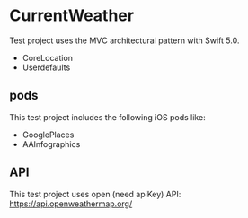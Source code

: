 # CurrentWeather
Test project uses the MVС architectural pattern with Swift 5.0.
  - CoreLocation
  - Userdefaults
## pods
This test project includes the following iOS pods like:
  - GooglePlaces
  - AAInfographics
## API
This test project uses open (need apiKey) API: https://api.openweathermap.org/
